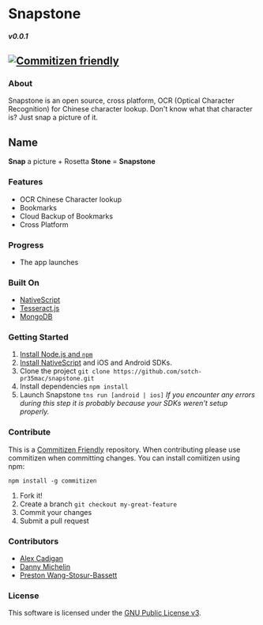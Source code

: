 # Snapstone
##### v0.0.1
<a href="http://commitizen.github.io/cz-cli/"><img src="https://camo.githubusercontent.com/6080f52144977b8b2b20e42408379ce68371aafd/68747470733a2f2f696d672e736869656c64732e696f2f62616467652f636f6d6d6974697a656e2d667269656e646c792d627269676874677265656e2e737667" alt="Commitizen friendly" data-canonical-src="https://img.shields.io/badge/commitizen-friendly-brightgreen.svg" style="max-width:100%;"></a>
---

### About
Snapstone is an open source, cross platform, OCR (Optical Character Recognition) for Chinese character lookup. Don't know what that character is? Just snap a picture of it.

## Name
__Snap__ a picture + Rosetta __Stone__ = __Snapstone__

### Features
- OCR Chinese Character lookup
- Bookmarks
- Cloud Backup of Bookmarks
- Cross Platform

### Progress
- The app launches

### Built On
- [NativeScript](https://www.nativescript.org/)
- [Tesseract.js](http://tesseract.projectnaptha.com/)
- [MongoDB](https://www.mongodb.com/)

### Getting Started
1. [Install Node.js and `npm`](https://nodejs.org/en/download/)
2. [Install NativeScript](http://docs.nativescript.org/start/quick-setup) and iOS and Android SDKs.
3. Clone the project `git clone https://github.com/sotch-pr35mac/snapstone.git`
4. Install dependencies `npm install`
5. Launch Snapstone `tns run [android | ios]` *If you encounter any errors during this step it is probably because your SDKs weren't setup properly.*

### Contribute
This is a [Commitizen Friendly](https://github.com/commitizen/cz-cli) repository. When contributing please use commitizen when committing changes. You can install comiitizen using npm:
```
npm install -g commitizen
```
1. Fork it!
2. Create a branch `git checkout my-great-feature`
3. Commit your changes
4. Submit a pull request

### Contributors
- [Alex Cadigan](https://github.com/AlexCadigan)
- [Danny Michelin](https://github.com/dmichelin)
- [Preston Wang-Stosur-Bassett](http://stosur.info)

### License
This software is licensed under the [GNU Public License v3]().
